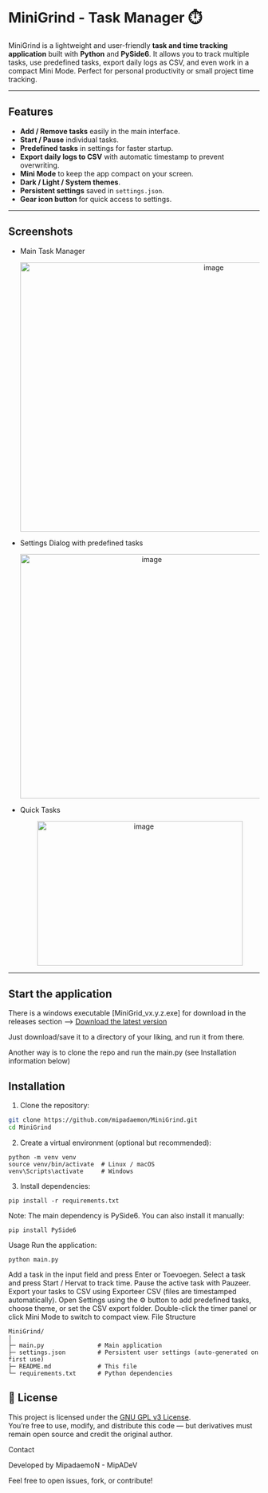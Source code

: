 # MiniGrind - Task Manager ⏱️

MiniGrind is a lightweight and user-friendly **task and time tracking application** built with **Python** and **PySide6**. It allows you to track multiple tasks, use predefined tasks, export daily logs as CSV, and even work in a compact Mini Mode. Perfect for personal productivity or small project time tracking.

---

## Features

- **Add / Remove tasks** easily in the main interface.
- **Start / Pause** individual tasks.
- **Predefined tasks** in settings for faster startup.
- **Export daily logs to CSV** with automatic timestamp to prevent overwriting.
- **Mini Mode** to keep the app compact on your screen.
- **Dark / Light / System themes**.
- **Persistent settings** saved in `settings.json`.
- **Gear icon button** for quick access to settings.

---

## Screenshots

- Main Task Manager
  <p align="center">
  <img width="760" height="540" alt="image" src="https://github.com/user-attachments/assets/a7d53995-da1a-43b4-92a3-dd12e4fceda3" />
  </p>
  
- Settings Dialog with predefined tasks
  <p align="center">
  <img width="512" height="490" alt="image" src="https://github.com/user-attachments/assets/f0de92d3-af80-49e5-8cee-ce8a31688d2c" />
  </p>
  
- Quick Tasks
  <p align="center">
  <img width="412" height="290" alt="image" src="https://github.com/user-attachments/assets/5d8c8127-a04f-4a17-93e9-a4798eb78885" />
  </p>

---
## Start the application
There is a windows executable [MiniGrid_vx.y.z.exe] for download in the releases section --> [Download the latest version](../../releases/latest)

Just download/save it to a directory of your liking, and run it from there.

Another way is to clone the repo and run the main.py (see Installation information below)

## Installation

1. Clone the repository:

```bash
git clone https://github.com/mipadaemon/MiniGrind.git
cd MiniGrind
```
2. Create a virtual environment (optional but recommended):
```
python -m venv venv
source venv/bin/activate  # Linux / macOS
venv\Scripts\activate     # Windows
```
3. Install dependencies:
```
pip install -r requirements.txt
```
Note: The main dependency is PySide6. You can also install it manually:
```
pip install PySide6
```
Usage
Run the application:
```
python main.py
```
Add a task in the input field and press Enter or Toevoegen.
Select a task and press Start / Hervat to track time.
Pause the active task with Pauzeer.
Export your tasks to CSV using Exporteer CSV (files are timestamped automatically).
Open Settings using the ⚙️ button to add predefined tasks, choose theme, or set the CSV export folder.
Double-click the timer panel or click Mini Mode to switch to compact view.
File Structure
```
MiniGrind/
│
├─ main.py               # Main application
├─ settings.json         # Persistent user settings (auto-generated on first use)
├─ README.md             # This file
└─ requirements.txt      # Python dependencies
```
## 🧾 License

This project is licensed under the [GNU GPL v3 License](LICENSE).  
You’re free to use, modify, and distribute this code — but derivatives must remain open source and credit the original author.

Contact

Developed by MipadaemoN - MipADeV

Feel free to open issues, fork, or contribute!
